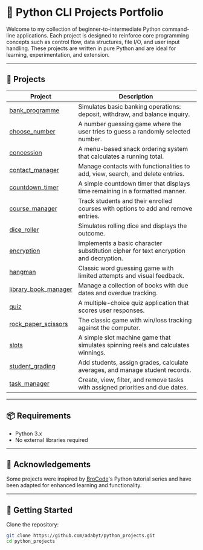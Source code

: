 # 🧠 Python CLI Projects Portfolio

Welcome to my collection of beginner-to-intermediate Python command-line applications. Each project is designed to reinforce core programming concepts such as control flow, data structures, file I/O, and user input handling. These projects are written in pure Python and are ideal for learning, experimentation, and extension.

---

## 📁 Projects

| Project                      | Description                                                                 |
|------------------------------|-----------------------------------------------------------------------------|
| [bank_programme](./bank_programme)           | Simulates basic banking operations: deposit, withdraw, and balance inquiry. |
| [choose_number](./choose_number)             | A number guessing game where the user tries to guess a randomly selected number. |
| [concession](./concession)                   | A menu-based snack ordering system that calculates a running total. |
| [contact_manager](./contact_manager)         | Manage contacts with functionalities to add, view, search, and delete entries. |
| [countdown_timer](./countdown_timer)         | A simple countdown timer that displays time remaining in a formatted manner. |
| [course_manager](./course_manager)           | Track students and their enrolled courses with options to add and remove entries. |
| [dice_roller](./dice_roller)                 | Simulates rolling dice and displays the outcome. |
| [encryption](./encryption)                   | Implements a basic character substitution cipher for text encryption and decryption. |
| [hangman](./hangman)                         | Classic word guessing game with limited attempts and visual feedback. |
| [library_book_manager](./library_book_manager) | Manage a collection of books with due dates and overdue tracking. |
| [quiz](./quiz)                               | A multiple-choice quiz application that scores user responses. |
| [rock_paper_scissors](./rock_paper_scissors) | The classic game with win/loss tracking against the computer. |
| [slots](./slots)                             | A simple slot machine game that simulates spinning reels and calculates winnings. |
| [student_grading](./student_grading)         | Add students, assign grades, calculate averages, and manage student records. |
| [task_manager](./task_manager)               | Create, view, filter, and remove tasks with assigned priorities and due dates. |

---

## 📦 Requirements

- Python 3.x
- No external libraries required

---

## 🙏 Acknowledgements

Some projects were inspired by [BroCode](https://www.youtube.com/@BroCodez)'s Python tutorial series and have been adapted for enhanced learning and functionality.

---

## 🚀 Getting Started

Clone the repository:

```bash
git clone https://github.com/adabyt/python_projects.git
cd python_projects
